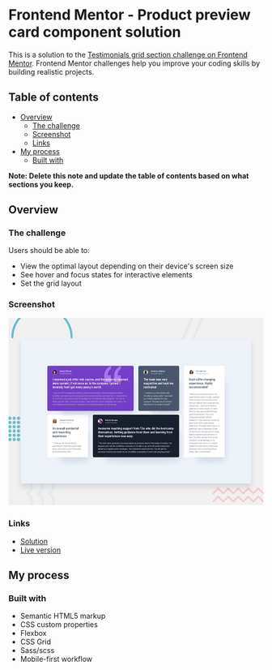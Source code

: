 # Frontend Mentor - Product preview card component solution

This is a solution to the [Testimonials grid section challenge on Frontend Mentor](https://www.frontendmentor.io/challenges/testimonials-grid-section-Nnw6J7Un7). Frontend Mentor challenges help you improve your coding skills by building realistic projects.

## Table of contents

- [Overview](#overview)
  - [The challenge](#the-challenge)
  - [Screenshot](#screenshot)
  - [Links](#links)
- [My process](#my-process)
  - [Built with](#built-with)

**Note: Delete this note and update the table of contents based on what sections you keep.**

## Overview

### The challenge

Users should be able to:

- View the optimal layout depending on their device's screen size
- See hover and focus states for interactive elements
- Set the grid layout

### Screenshot

![screenshot of my solution](./design/desktop-preview.jpg)

### Links

- [Solution](https://github.com/mahdipratama/testimonials-grid-section-main)
- [Live version](https://wonderful-stardust-03989c.netlify.app/)

## My process

### Built with

- Semantic HTML5 markup
- CSS custom properties
- Flexbox
- CSS Grid
- Sass/scss
- Mobile-first workflow
